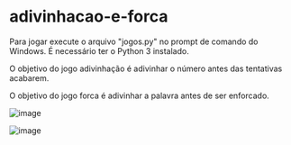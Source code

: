 # adivinhacao-e-forca
Para jogar execute o arquivo "jogos.py" no prompt de comando do Windows. 
É necessário ter o Python 3 instalado.

O objetivo do jogo adivinhação é adivinhar o número antes das tentativas acabarem.

O objetivo do jogo forca é adivinhar a palavra antes de ser enforcado.

![image](https://github.com/jujubap21/adivinhacao-e-forca/assets/148919434/7ef5e000-f282-4bc8-bc34-fb67e82299af)

![image](https://github.com/jujubap21/adivinhacao-e-forca/assets/148919434/6773fb95-0418-4820-b4be-bfc7c5ee4e1f)

